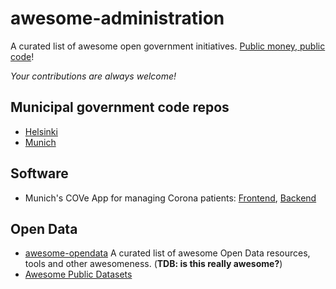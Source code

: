 # awesome-administration

A curated list of awesome open government initiatives. [Public money, public code](https://publiccode.eu/)!

*Your contributions are always welcome!*


## Municipal government code repos

  * [Helsinki](https://github.com/City-of-Helsinki)
  * [Munich](https://github.com/it-at-m)

## Software

  * Munich's COVe App for managing Corona patients: [Frontend](https://github.com/it-at-m/cove-frontend), [Backend](https://github.com/it-at-m/cove-backend)

## Open Data

  * [awesome-opendata](https://github.com/DigitalCommonsLab/awesome-opendata) A curated list of awesome Open Data resources, tools and other awesomeness. (**TDB: is this really awesome?**)
  * [Awesome Public Datasets](https://github.com/awesomedata/awesome-public-datasets)

